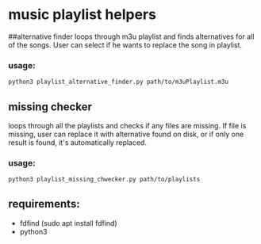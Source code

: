 # music playlist helpers
##alternative finder
loops through m3u playlist and finds alternatives for all of the songs. User can select if he wants to replace the song in playlist.
### usage:
```bash
python3 playlist_alternative_finder.py path/to/m3uPlaylist.m3u

```
## missing checker
loops through all the playlists and checks if any files are missing. If file is missing, user can replace it with alternative found on disk, or if only one result is found, it's automatically replaced. 

### usage:
```bash
python3 playlist_missing_chwecker.py path/to/playlists
```
## requirements:
- fdfind (sudo apt install fdfind)
- python3
